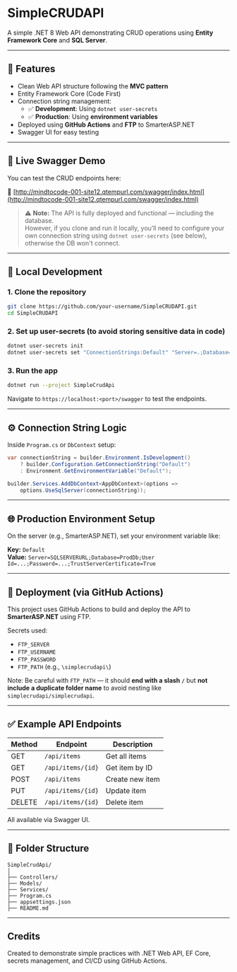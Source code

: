 # SimpleCRUDAPI

A simple .NET 8 Web API demonstrating CRUD operations using **Entity Framework Core** and **SQL Server**.

---

## 🔧 Features

- Clean Web API structure following the **MVC pattern**
- Entity Framework Core (Code First)
- Connection string management:
  - ✅ **Development**: Using `dotnet user-secrets`
  - ✅ **Production**: Using **environment variables**
- Deployed using **GitHub Actions** and **FTP** to SmarterASP.NET
- Swagger UI for easy testing

---

## 🚀 Live Swagger Demo

You can test the CRUD endpoints here:

🔗 [http://mindtocode-001-site12.qtempurl.com/swagger/index.html](http://mindtocode-001-site12.qtempurl.com/swagger/index.html)

> ⚠️ **Note:** The API is fully deployed and functional — including the database.  
> However, if you clone and run it locally, you’ll need to configure your own connection string using `dotnet user-secrets` (see below), otherwise the DB won't connect.

---

## 🧪 Local Development

### 1. Clone the repository

```bash
git clone https://github.com/your-username/SimpleCRUDAPI.git
cd SimpleCRUDAPI
```

### 2. Set up user-secrets (to avoid storing sensitive data in code)

```bash
dotnet user-secrets init
dotnet user-secrets set "ConnectionStrings:Default" "Server=.;Database=SimpleCrudDb;Trusted_Connection=True;TrustServerCertificate=True"
```

### 3. Run the app

```bash
dotnet run --project SimpleCrudApi
```

Navigate to `https://localhost:<port>/swagger` to test the endpoints.

---

## ⚙️ Connection String Logic

Inside `Program.cs` or `DbContext` setup:

```csharp
var connectionString = builder.Environment.IsDevelopment()
    ? builder.Configuration.GetConnectionString("Default")
    : Environment.GetEnvironmentVariable("Default");

builder.Services.AddDbContext<AppDbContext>(options =>
    options.UseSqlServer(connectionString));
```

---

## 🌐 Production Environment Setup

On the server (e.g., SmarterASP.NET), set your environment variable like:

**Key:** `Default`  
**Value:** `Server=SQLSERVERURL;Database=ProdDb;User Id=...;Password=...;TrustServerCertificate=True`

---

## 🔄 Deployment (via GitHub Actions)

This project uses GitHub Actions to build and deploy the API to **SmarterASP.NET** using FTP.

Secrets used:

- `FTP_SERVER`
- `FTP_USERNAME`
- `FTP_PASSWORD`
- `FTP_PATH` (e.g., `\simplecrudapi\`)

Note: Be careful with `FTP_PATH` — it should **end with a slash `/`** but **not include a duplicate folder name** to avoid nesting like `simplecrudapi/simplecrudapi`.

---

## ✅ Example API Endpoints

| Method | Endpoint              | Description         |
|--------|-----------------------|---------------------|
| GET    | `/api/items`          | Get all items       |
| GET    | `/api/items/{id}`     | Get item by ID      |
| POST   | `/api/items`          | Create new item     |
| PUT    | `/api/items/{id}`     | Update item         |
| DELETE | `/api/items/{id}`     | Delete item         |

All available via Swagger UI.

---

## 📂 Folder Structure

```
SimpleCrudApi/
│
├── Controllers/
├── Models/
├── Services/
├── Program.cs
├── appsettings.json
├── README.md
```

---

## Credits

Created to demonstrate simple practices with .NET Web API, EF Core, secrets management, and CI/CD using GitHub Actions.
